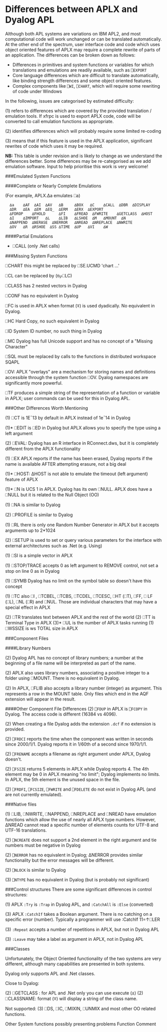 ﻿# Differences between APLX and Dyalog APL
Although both APL systems are variations on IBM APL2, and most computational code will work unchanged or can be translated automatically. At the other end of the spectrum, user interface code and code which uses object oriented features of APLX may require a complete rewrite of parts of an application. The differences can be broken down as follows:

* Differences in primitives and system functions or variables for which translations and emulations are readily available, such as ```⎕EXPORT```
*	Core language differences which are difficult to translate automatically, like binding strength differences and some object oriented features.
*	Complex components like ```⎕WI```, ```⎕CHART```, which will require some rewriting of code under Windows

In the following, issues are categorised by estimated difficulty: 

(1) refers to differences which are covered by the provided translation / emulation tools. If xfrpc is used to export APLX code, code will be converted to call emulation functions as appropriate.

(2) identifies differences which will probably require some limited re-coding

(3) means that if this feature is used in the APLX application, significant rewrites of code which uses it may be required.

**NB:** This table is under revision and is likely to change as we understand the differences better. Some differences may be re-categorised as we add emulation software. Input to help prioritise this work is very welcome!

###Emulated System Functions

####Complete or Nearly Complete Emulations

(For example, APLX.∆a emulates ⎕a)

      ∆a    ∆AF  ∆AI  ∆AV   ∆B     ∆BOX   ∆C    ∆CALL  ∆DBR  ∆DISPLAY  
      ∆DR   ∆EA  ∆EM  ∆EQ_  ∆ERM   ∆ERX  ∆EXPORT  
      ∆FDROP    ∆FHOLD      ∆FI    ∆FREAD  ∆FWRITE    ∆GETCLASS  ∆HOST
      ∆I    ∆IMPORT   ∆L    ∆LIB   ∆LSHOE  ∆M   ∆MOUNT  ∆N  
      ∆NAPPEND  ∆NERASE  ∆NERROR   ∆NREAD  ∆NREPLACE  ∆NWRITE   
      ∆OV   ∆R  ∆RSHOE  ∆SS ∆TIME  ∆UP   ∆VI    ∆W   

####Partial Emulations

* ⎕CALL	(only .Net calls)

###Missing System Functions

⎕CHART	this might be replaced by ⎕SE.UCMD 'chart …'

⎕CL	can be replaced by  (⍬⍴⎕LC)

⎕CLASS	has 2 nested vectors in Dyalog

⎕CONF	has no equivalent in Dyalog

⎕FC	is used in APLX when format (⍕) is used dyadically. No equivalent in Dyalog.

⎕HC	Hard Copy, no such equivalent in Dyalog

⎕ID		System ID number, no such thing in Dyalog

⎕MC Dyalog has full Unicode support and has no concept of a "Missing Character"

⎕SQL must be replaced by calls to the functions in distributed workspace SQAPL

⎕OV: APLX "overlays" are a mechanism for storing names and definitions accessible through the system function ⎕OV. Dyalog namespaces are significantly more powerful.

⎕TF	produces a simple string of the representation of a function or variable in APLX; user commands can be used for this in Dyalog APL.

###Other Differences Worth Mentioning

(1) ⎕CT	is 1E¯13 by default in APLX instead of 1e¯14 in Dyalog

(1)* ⎕EDIT	is ⎕ED in Dyalog but APLX allows you to specify the type using a left argument 

(2) ⎕EVAL: Dyalog has an R interface in RConnect.dws, but it is completely different from the APLX functionality

(1) ⎕EX	APLX reports if the name has been erased, Dyalog reports if the name is available AFTER attempting erasure, not a big deal

(1)* ⎕HOST: ∆HOST is not able to emulate the timeout (left argument) feature of APLX

(1)* ⎕N	is UCS 1 in APLX. Dyalog has its own ⎕NULL. APLX does have a ⎕NULL but it is related to the Null Object (OO)

(1) ⎕NA	is similar to Dyalog

(2) ⎕PROFILE is similar to Dyalog 

(1) ⎕RL	there is only one Random Number Generator in APLX but it accepts arguments up to 2*1024

(2) ⎕SETUP	is used to set or query various parameters for the interface with external architectures such as .Net (e.g. Using)

(1) ⎕SI		is a simple vector in APLX

(1) ⎕STOP/TRACE accepts 0 as left argument to REMOVE control, not set a stop on line 0 as in Dyalog

(1) ⎕SYMB Dyalog has no limit on the symbol table so doesn't have this concept

(1) ⎕TC	also ⎕I , ⎕TCBEL, ⎕TCBS, ⎕TCDEL, ⎕TCESC, ⎕HT (⎕T), ⎕FF, ⎕ LF (⎕L), ⎕NL (⎕R) and ⎕NUL. Those are individual characters that may have a special effect in APLX


(2) ⎕TR	translates text between APLX and the rest of the world
(2) ⎕TT	is Terminal Type in APLX
(3)* ⎕UL	is the number of APLX tasks running
(1) ⎕WSSIZE	is ws TOTAL size in APLX



###Component Files

####Library Numbers

(2) Dyalog APL has no concept of library numbers; a number at the beginning of a file name will be interpreted as part of the name.

(2) APLX also uses library numbers, associating a positive integer to a folder using ⎕MOUNT. There is no equivalent in Dyalog.

(2) In APLX, ⎕FLIB also accepts a library number (integer) as argument. This represents a row in the MOUNT table. Only files which end in the AQF extension will appear in the result.

####Other Component File Differences
(2) ```⎕FDUP``` in APLX is ```⎕FCOPY``` in Dyalog. The access code is different (16384 vs 4096).

(2) When creating a file Dyalog adds the extension ```.dcf``` if no extension is provided.

(2) ```⎕FRDCI``` reports the time when the component was written in seconds since 2000/1/1. Dyalog reports it in 1/60th of a second since 1970/1/1.

(2) ```⎕FRENAME``` accepts a filename as right argument under APLX, Dyalog doesn't.

(2) ```⎕FSIZE``` returns 5 elements in APLX while Dyalog reports 4. The 4th element may be 0 in APLX meaning "no limit"; Dyalog implements no limits. In APLX, the 5th element is the unused space in the file.

(2) ```⎕FRDFI```, ```⎕FCSIZE```, ```⎕FWRITE``` and ```⎕FDELETE``` do not exist in Dyalog APL (and are not currently emulated).

###Native files

(1) ⎕LIB, ⎕NWRITE, ⎕NAPPEND, ⎕NREPLACE and ⎕NREAD have emulation functions which allow the use of nearly all APLX type numbers. However, ∆NREAD cannot read a specific number of elements counts for UTF-8 and UTF-16 translations.

(2) ```⎕NCREATE``` does not support a 2nd element in the right argument and tie numbers must be negative in Dyalog

(2) ```⎕NERROR``` has no equivalent in Dyalog; ∆NERROR provides similar functionality but the error messages will be different.

(2) ```⎕NLOCK``` is similar to Dyalog

(3) ```⎕NTYPE``` has no equivalent in Dyalog (but is probably not significant)

###Control structures
There are some significant differences in control structures:

(1)  APLX ```:Try``` is ```:Trap``` in Dyalog APL, and ```:CatchAll``` is ```:Else``` (converted)

(3)  APLX ```:CatchIf``` takes a Boolean argument. There is no catching on a specific error (number). Typically a programmer will use :CatchIf  11=↑⎕LER

(3) ```:Repeat``` accepts a number of repetitions in APLX, but not in Dyalog APL

(3) ```:Leave``` may take a label as argument in APLX, not in Dyalog APL

###Classes

Unfortunately, the Object Oriented functionality of the two systems are very different, although many capabilities are presented in both systems.

Dyalog only supports APL and .Net classes.

Close to Dyalog:

(2) ⎕GETCLASS	: for APL and .Net only you can use execute (⍎)
(2) ⎕CLASSNAME: format (⍕) will display a string of the class name.

Not supported:
(3) ⎕DS, ⎕IC, ⎕MIXIN, ⎕UNMIX and most other OO related functions.

Other System functions possibly presenting problems
Function 	Comment
